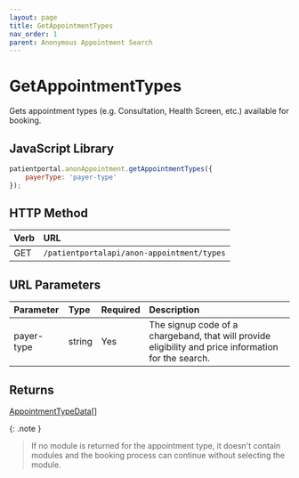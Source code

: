 ```yaml
---
layout: page
title: GetAppointmentTypes
nav_order: 1
parent: Anonymous Appointment Search
---
```


# GetAppointmentTypes
Gets appointment types (e.g. Consultation, Health Screen, etc.) available for booking.

## JavaScript Library

```javascript
patientportal.anonAppointment.getAppointmentTypes({
    payerType: 'payer-type'
});
```

## HTTP Method

| Verb | URL                                       |
|:-----|:------------------------------------------|
| GET  | `/patientportalapi/anon-appointment/types`|

## URL Parameters

| Parameter  | Type   | Required | Description                                                                                          |
|:-----------|:-------|:---------|:-----------------------------------------------------------------------------------------------------|
| payer-type | string | Yes      | The signup code of a chargeband, that will provide eligibility and price information for the search. |

## Returns

[AppointmentTypeData](../objects-and-data-types/appointmenttypedata)[]

{: .note }
> If no module is returned for the appointment type, it doesn't contain modules and the booking process can continue without selecting the module.
